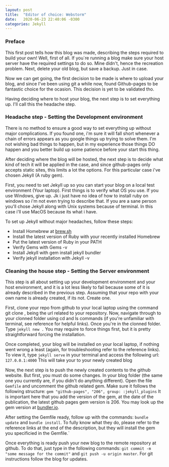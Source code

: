 ```yaml
---
layout: post
title:  "Editor of choice: Webstorm"
date:   2020-06-23 22:40:06 -0300
categories: Jekyll
---
```

### Preface ###
This first post tells how this blog was made, describing the steps required to build your own!
Well, first of all. If you`re running a blog make sure your host server have the required settings to do so. Mine didn't, hence the recreation problem.
Next, delete your old blog, but save a backup. Just in case.

Now we can get going, the first decision to be made is where to upload your blog, and since I've been using git a while now, found Github-pages to be fantastic choice for the ocasion. This decision is yet to be validated tho.

Having deciding where to host your blog, the next step is to set everything up. I'll call this the headache step.

### Headache step - Setting the Development environment ###
There is no method to ensure a good way to set everything up without major complications. If you found one, i'm sure it will fall short whenever a chain of errors appears as you google things up trying to solve them. I'm not wishing bad things to happen, but in my experience those things DO happen and you better build up some patience before your start this thing.

After deciding where the blog will be hosted, the next step is to decide what kind of tech it will be applied in the case, and since github-pages only accepts static sites, this limits a lot the options. For this particular case i've chosen Jekyll (A ruby gem).

First, you need to set Jekyll up so you can start your blog on a local test environment (Your laptop). First things is to verify what OS you use. If you use Windows, give up. Jk i just have no idea of how to install ruby on windows so i'm not even trying to describe that. If you are a sane person you'll chose Jekyll along with Unix systems because of terminal. In this case i'll use MacOS because its what i have.

To set up Jekyll without major headaches, follow these steps:
* Install Homebrew at [brew.sh][homebrew install]
* Install the latest version of Ruby with your recently installed Homebrew
* Put the latest version of Ruby in your PATH
* Verify Gems with Gems -v
* Install Jekyll with gem install jekyll bundler
* Verify jekyll installation with Jekyll -v


### Cleaning the house step - Setting the Server environment ###
This step is all about setting up your development environment and your host environment, and it is a lot less likely to fail because some of it is already described in the previous step.
Assuming that your repo with your own name is already created, if its not. Create one.

First, clone your repo from github to your local laptop using the command git clone <url>, <url> being the url related to your repository.
Now, navigate through to your clonned folder using cd and ls commands (if you're unfamiliar with terminal, see reference for helpful links). Once you're in the clonned folder. Type `jekyll new .` You may require to force things first, but it is pretty straightforward forcing the installation.

Once completed, your blog will be installed on your local laptop, if nothing went wrong a least (again, for troubleshooting refer to the reference links). To view it, type `jekyll serve` in your terminal and access the following url: `127.0.0.1:4000` This will take your to your newly created blog

Now, the next step is to push the newly created contents to the github website. But first, you must do some changes. In your blog folder (the same one you currently are, if you didn't do anything different). Open the file `Gemfile` and uncomment the github related gem. Make sure it follows the following structure: `gem "github-pages", "206", group: :jekyll_plugins` 
It is important here that you add the version of the gem, at the date of the publication, the latest github pages gem version is 206. You may look up the gem version at [bundler.io][bundler.io].

After setting the Gemfile ready, follow up with the commands: `bundle update` and `bundle install`. To fully know what they do, please refer to the reference links at the end of the description, but they will install the gem you specificied in the Gemfile.`

Once everything is ready push your new blog to the remote repository at github. To do that, just type in the following commands: `git commit -m "some message for the commit"` and `git push -u origin master`. For git instructions follow the blog for updates.


[bundler.io]: https://bundler.io
[homebrew install]: https://brew.sh/
[jekyll-docs]: https://jekyllrb.com/docs/home
[jekyll-gh]:   https://github.com/jekyll/jekyll
[jekyll-talk]: https://talk.jekyllrb.com/
[ref-slackify-1]: https://stackify.com/install-ruby-on-your-mac-everything-you-need-to-get-going/
[ref-jekyllinstall-2]: https://medium.com/20percentwork/creating-your-blog-for-free-using-jekyll-github-pages-dba37272730a
[ref-jekyllwebstorm-3]: https://hadihariri.com/2014/01/04/using-webstorm-to-maintain-a-jekyll-site/
[ref-jekylldocs-4]: https://jekyllrb.com/docs/
[ref-jekyllshowcases-5]: https://jekyllrb.com/showcase/
[ref-jekyll-troubleshooting-6]: https://stackoverflow.com/questions/8146249/jekyll-command-not-found
[ref-jekyll-troubleshooting-7]: https://help.github.com/en/github/working-with-github-pages/about-jekyll-build-errors-for-github-pages-sites
[ref-jekyll-troubleshooting-8]: https://help.github.com/en/github/working-with-github-pages/about-github-pages-and-jekyll
[ref-gitpages-9]: https://jarlowrey.com/blog/github-pages-custom-domain
[ref-gitpagestroubleshooting-10]: https://talk.jekyllrb.com/t/how-to-install-github-pages-with-jekyll/3510
[ref-gitpagestroubleshooting-11]: https://stackoverflow.com/questions/11577147/how-to-fix-http-404-on-github-pages#:~:text=Just%20wait%20about%20ten%20minutes,the%20problem%20at%20their%20end.
[ref-githubpages-12]: https://pages.github.com/